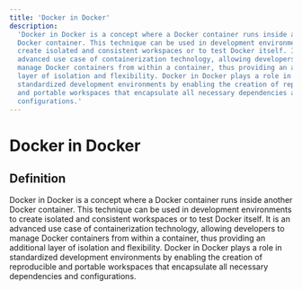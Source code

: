 ```yaml
---
title: 'Docker in Docker'
description:
  'Docker in Docker is a concept where a Docker container runs inside another
  Docker container. This technique can be used in development environments to
  create isolated and consistent workspaces or to test Docker itself. It is an
  advanced use case of containerization technology, allowing developers to
  manage Docker containers from within a container, thus providing an additional
  layer of isolation and flexibility. Docker in Docker plays a role in
  standardized development environments by enabling the creation of reproducible
  and portable workspaces that encapsulate all necessary dependencies and
  configurations.'
---
```


# Docker in Docker

## Definition

Docker in Docker is a concept where a Docker container runs inside another
Docker container. This technique can be used in development environments to
create isolated and consistent workspaces or to test Docker itself. It is an
advanced use case of containerization technology, allowing developers to manage
Docker containers from within a container, thus providing an additional layer of
isolation and flexibility. Docker in Docker plays a role in standardized
development environments by enabling the creation of reproducible and portable
workspaces that encapsulate all necessary dependencies and configurations.
